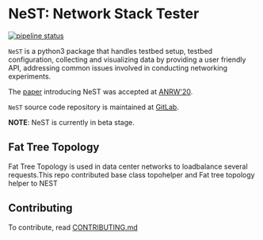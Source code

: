 # NeST: Network Stack Tester

[![pipeline status](https://gitlab.com/nitk-nest/nest/badges/master/pipeline.svg)](https://gitlab.com/nitk-nest/nest/-/commits/master)

`NeST` is a python3 package that handles testbed setup, testbed configuration,
collecting and visualizing data by providing a user friendly API, addressing
common issues involved in conducting networking experiments.

The [paper](https://dl.acm.org/doi/abs/10.1145/3404868.3406670) introducing
NeST was accepted at [ANRW'20](https://irtf.org/anrw/2020/).

`NeST` source code repository is maintained at [GitLab](https://gitlab.com/nitk-nest/nest).

**NOTE**: NeST is currently in beta stage.

## Fat Tree Topology
Fat Tree Topology is used in data center networks to loadbalance several requests.This repo contributed base class topohelper and Fat tree topology helper to NEST
## Contributing

To contribute, read [CONTRIBUTING.md](https://gitlab.com/nitk-nest/nest/-/blob/master/CONTRIBUTING.md)
